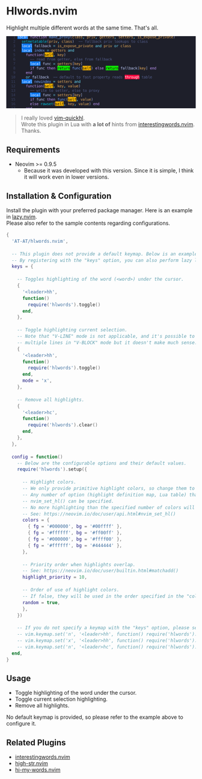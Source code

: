 # Hlwords.nvim

Highlight multiple different words at the same time. That's all.

![Highlighting Sample](sample.png)

> I really loved [vim-quickhl](https://github.com/t9md/vim-quickhl).  
> Wrote this plugin in Lua with **a lot of** hints from [interestingwords.nvim](https://github.com/Mr-LLLLL/interestingwords.nvim).  
> Thanks.

## Requirements

- Neovim >= 0.9.5
  - Because it was developed with this version. Since it is simple, I think it will work even in lower versions.

## Installation & Configuration

Install the plugin with your preferred package manager. Here is an example in [lazy.nvim](https://github.com/folke/lazy.nvim).  
Please also refer to the sample contents regarding configurations.

```lua
{
  'AT-AT/hlwords.nvim',

  -- This plugin does not provide a default keymap. Below is an example.
  -- By registering with the "keys" option, you can also perform lazy loading at the same time.
  keys = {

    -- Toggles highlighting of the word (<word>) under the cursor.
    {
      '<leader>hh',
      function()
        require('hlwords').toggle()
      end,
    },

    -- Toggle highlighting current selection.
    -- Note that "V-LINE" mode is not applicable, and it's possible to select a range spanning
    -- multiple lines in "V-BLOCK" mode but it doesn't make much sense.
    {
      '<leader>hh',
      function()
        require('hlwords').toggle()
      end,
      mode = 'x',
    },

    -- Remove all highlights.
    {
      '<leader>hc',
      function()
        require('hlwords').clear()
      end,
    },
  },

  config = function()
    -- Below are the configurable options and their default values.
    require('hlwords').setup({

      -- Highlight colors.
      -- We only provide primitive highlight colors, so change them to match your colorscheme.
      -- Any number of option (highlight definition map, Lua table) that can be specified in
      -- nvim_set_hl() can be specified.
      -- No more highlighting than the specified number of colors will be performed.
      -- See: https://neovim.io/doc/user/api.html#nvim_set_hl()
      colors = {
        { fg = '#000000', bg = '#00ffff' },
        { fg = '#ffffff', bg = '#ff00ff' },
        { fg = '#000000', bg = '#ffff00' },
        { fg = '#ffffff', bg = '#444444' },
      },

      -- Priority order when highlights overlap.
      -- See: https://neovim.io/doc/user/builtin.html#matchadd()
      highlight_priority = 10,

      -- Order of use of highlight colors.
      -- If false, they will be used in the order specified in the "colors" option.
      random = true,
      },
    })

    -- If you do not specify a keymap with the "keys" option, please set it as follows.
    -- vim.keymap.set('n', '<leader>hh', function() require('hlwords').toggle() end)
    -- vim.keymap.set('x', '<leader>hh', function() require('hlwords').toggle() end)
    -- vim.keymap.set('n', '<leader>hc', function() require('hlwords').clear() end)
  end,
}
```

## Usage

- Toggle highlighting of the word under the cursor.
- Toggle current selection highlighting.
- Remove all highlights.

No default keymap is provided, so please refer to the example above to configure it.

## Related Plugins

- [interestingwords.nvim](https://github.com/Mr-LLLLL/interestingwords.nvim)
- [high-str.nvim](https://github.com/pocco81/high-str.nvim)
- [hi-my-words.nvim](https://github.com/dvoytik/hi-my-words.nvim)

